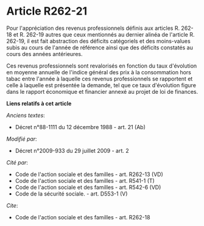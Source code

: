 # Article R262-21

Pour l'appréciation des revenus professionnels définis aux articles R. 262-18 et R. 262-19 autres que ceux mentionnés au
dernier alinéa de l'article R. 262-19, il est fait abstraction des déficits catégoriels et des moins-values subis au cours de
l'année de référence ainsi que des déficits constatés au cours des années antérieures. 

Ces revenus professionnels sont revalorisés en fonction du taux d'évolution en moyenne annuelle de l'indice général des prix
à la consommation hors tabac entre l'année à laquelle ces revenus professionnels se rapportent et celle à laquelle est
présentée la demande, tel que ce taux d'évolution figure dans le rapport économique et financier annexé au projet de loi de
finances.

**Liens relatifs à cet article**

_Anciens textes_:

  - Décret n°88-1111 du 12 décembre 1988 - art. 21 (Ab)

_Modifié par_:

  - Décret n°2009-933 du 29 juillet 2009 - art. 2

_Cité par_:

  - Code de l'action sociale et des familles - art. R262-13 (VD)
  - Code de l'action sociale et des familles - art. R541-1 (T)
  - Code de l'action sociale et des familles - art. R542-6 (VD)
  - Code de la sécurité sociale. - art. D553-1 (V)

_Cite_:

  - Code de l'action sociale et des familles - art. R262-18
